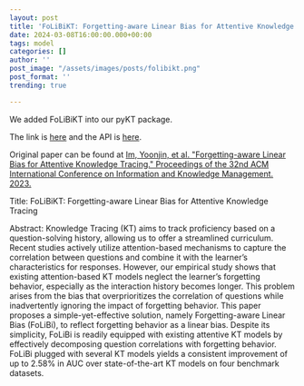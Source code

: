 ```yaml
---
layout: post
title: 'FoLiBiKT: Forgetting-aware Linear Bias for Attentive Knowledge Tracing'
date: 2024-03-08T16:00:00.000+00:00
tags: model
categories: []
author: ''
post_image: "/assets/images/posts/folibikt.png"
post_format: ''
trending: true

---
```

We added FoLiBiKT into our pyKT package.

The link is [here](https://pykt-toolkit.readthedocs.io/en/latest/models.html#folibikt) and the API is [here](https://pykt-toolkit.readthedocs.io/en/latest/pykt.models.html#module-pykt.models.folibikt).

Original paper can be found at [Im, Yoonjin, et al. "Forgetting-aware Linear Bias for Attentive Knowledge Tracing." Proceedings of the 32nd ACM International Conference on Information and Knowledge Management. 2023.
](https://dl.acm.org/doi/abs/10.1145/3583780.3615191)

Title: FoLiBiKT: Forgetting-aware Linear Bias for Attentive Knowledge Tracing


Abstract: Knowledge Tracing (KT) aims to track proficiency based on a question-solving history, allowing us to offer a streamlined curriculum. Recent studies actively utilize attention-based mechanisms to capture the correlation between questions and combine it with the learner’s characteristics for responses. However, our empirical
study shows that existing attention-based KT models neglect the learner’s forgetting behavior, especially as the interaction history becomes longer. This problem arises from the bias that overprioritizes the correlation of questions while inadvertently ignoring the impact of forgetting behavior. This paper proposes a simple-yet-effective solution, namely Forgetting-aware Linear Bias (FoLiBi), to reflect forgetting behavior as a linear bias. Despite its simplicity, FoLiBi is readily equipped with existing attentive KT models by
effectively decomposing question correlations with forgetting behavior. FoLiBi plugged with several KT models yields a consistent improvement of up to 2.58% in AUC over state-of-the-art KT models on four benchmark datasets.
